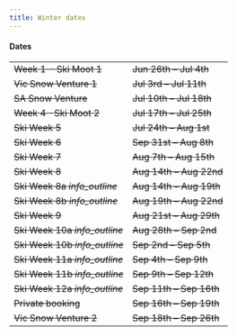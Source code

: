 ```yaml
---
title: Winter dates
---
```

<h4 class='dates-title'>Dates</h4>
<div class='dates-container'>
  <table class='dates'>
    <tr style="text-decoration: line-through"><td>Week 1 - Ski Moot 1</td><td>Jun 26th – Jul 4th</td></tr>
    <tr style="text-decoration: line-through"><td>Vic Snow Venture 1</td><td>Jul 3rd – Jul 11th</td></tr>
    <tr style="text-decoration: line-through"><td>SA Snow Venture</td><td>Jul 10th – Jul 18th</td></tr>
    <tr style="text-decoration: line-through"><td>Week 4 -Ski Moot 2</td><td>Jul 17th – Jul 25th</td></tr>
    <tr style="text-decoration: line-through"><td>Ski Week 5</td><td>Jul 24th – Aug 1st</td></tr>
    <tr style="text-decoration: line-through"><td>Ski Week 6</td><td>Sep 31st – Aug 8th</td></tr>
    <tr style="text-decoration: line-through"><td>Ski Week 7</td><td>Aug 7th – Aug 15th</td></tr>
    <tr style="text-decoration: line-through"><td>Ski Week 8</td><td>Aug 14th – Aug 22nd</td></tr>
    <tr style="text-decoration: line-through"><td>Ski Week 8a <i class='material-icons' title='Join us for a half week, or book for the whole week.'>info_outline</i></td><td>Aug 14th – Aug 19th</td></tr>
    <tr style="text-decoration: line-through"><td>Ski Week 8b <i class='material-icons' title='Join us for a half week, or book for the whole week.'>info_outline</i></td><td>Aug 19th – Aug 22nd</td></tr>
    <tr style="text-decoration: line-through"><td>Ski Week 9</td><td>Aug 21st – Aug 29th</td></tr>
    <tr style="text-decoration: line-through"><td>Ski Week 10a <i class='material-icons' title='Join us for a half week, or book for the whole week.'>info_outline</i></td><td>Aug 28th – Sep 2nd</td></tr>
    <tr style="text-decoration: line-through"><td>Ski Week 10b <i class='material-icons' title='Join us for a half week, or book for the whole week.'>info_outline</i></td><td>Sep 2nd – Sep 5th</td></tr>
    <tr style="text-decoration: line-through"><td>Ski Week 11a <i class='material-icons' title='Join us for a half week, or book for the whole week.'>info_outline</i></td><td>Sep 4th – Sep 9th</td></tr>
    <tr style="text-decoration: line-through"><td>Ski Week 11b <i class='material-icons' title='Join us for a half week, or book for the whole week.'>info_outline</i></td><td>Sep 9th – Sep 12th</td></tr>
    <tr style="text-decoration: line-through"><td>Ski Week 12a <i class='material-icons' title='Join us for a half week, or book for the whole week.'>info_outline</i></td><td>Sep 11th – Sep 16th</td></tr>
    <tr style="text-decoration: line-through"><td>Private booking</td><td>Sep 16th – Sep 19th</td></tr>
    <tr style="text-decoration: line-through"><td>Vic Snow Venture 2</td><td>Sep 18th – Sep 26th</td></tr>
  </table>
</div>
